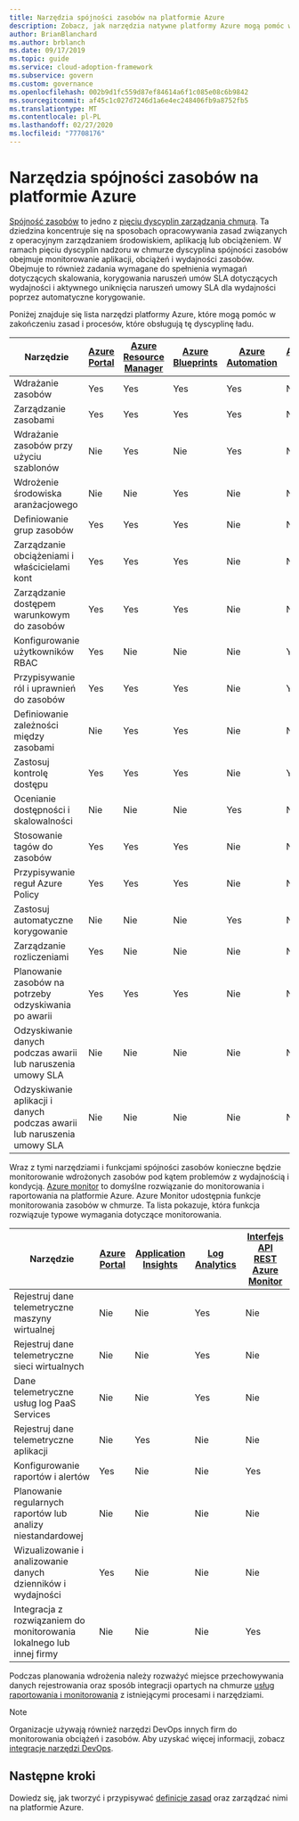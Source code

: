 ```yaml
---
title: Narzędzia spójności zasobów na platformie Azure
description: Zobacz, jak narzędzia natywne platformy Azure mogą pomóc w dojrzałych zasadach i procesach, które obsługują dyscyplinę ładu spójności zasobów.
author: BrianBlanchard
ms.author: brblanch
ms.date: 09/17/2019
ms.topic: guide
ms.service: cloud-adoption-framework
ms.subservice: govern
ms.custom: governance
ms.openlocfilehash: 002b9d1fc559d87ef84614a6f1c085e08c6b9842
ms.sourcegitcommit: af45c1c027d7246d1a6e4ec248406fb9a8752fb5
ms.translationtype: MT
ms.contentlocale: pl-PL
ms.lasthandoff: 02/27/2020
ms.locfileid: "77708176"
---
```

# <a name="resource-consistency-tools-in-azure"></a>Narzędzia spójności zasobów na platformie Azure

[Spójność zasobów](./index.md) to jedno z [pięciu dyscyplin zarządzania chmurą](../governance-disciplines.md). Ta dziedzina koncentruje się na sposobach opracowywania zasad związanych z operacyjnym zarządzaniem środowiskiem, aplikacją lub obciążeniem. W ramach pięciu dyscyplin nadzoru w chmurze dyscyplina spójności zasobów obejmuje monitorowanie aplikacji, obciążeń i wydajności zasobów. Obejmuje to również zadania wymagane do spełnienia wymagań dotyczących skalowania, korygowania naruszeń umów SLA dotyczących wydajności i aktywnego uniknięcia naruszeń umowy SLA dla wydajności poprzez automatyczne korygowanie.

Poniżej znajduje się lista narzędzi platformy Azure, które mogą pomóc w zakończeniu zasad i procesów, które obsługują tę dyscyplinę ładu.

| Narzędzie | [Azure Portal](https://azure.microsoft.com/features/azure-portal)  | [Azure Resource Manager](https://docs.microsoft.com/azure/azure-resource-manager/resource-group-overview)  | [Azure Blueprints](https://docs.microsoft.com/azure/governance/blueprints/overview) | [Azure Automation](https://docs.microsoft.com/azure/automation/automation-intro) | [Azure AD](https://docs.microsoft.com/azure/active-directory/fundamentals/active-directory-whatis) | [Azure Backup](https://docs.microsoft.com/azure/backup/backup-introduction-to-azure-backup) | [Azure Site Recovery](https://docs.microsoft.com/azure/site-recovery/site-recovery-overview) |
|---------|---------|---------|---------|---------|---------|---------|---------|
| Wdrażanie zasobów                             | Yes | Yes | Yes | Yes | Nie  | Nie | Nie |
| Zarządzanie zasobami                             | Yes | Yes | Yes | Yes | Nie  | Nie | Nie |
| Wdrażanie zasobów przy użyciu szablonów             | Nie  | Yes | Nie  | Yes | Nie  | Nie | Nie |
| Wdrożenie środowiska aranżacjowego          | Nie  | Nie  | Yes | Nie  | Nie  | Nie | Nie |
| Definiowanie grup zasobów                       | Yes | Yes | Yes | Nie  | Nie  | Nie | Nie |
| Zarządzanie obciążeniami i właścicielami kont           | Yes | Yes | Yes | Nie  | Nie  | Nie | Nie |
| Zarządzanie dostępem warunkowym do zasobów       | Yes | Yes | Yes | Nie  | Nie  | Nie | Nie |
| Konfigurowanie użytkowników RBAC                         | Yes | Nie  | Nie  | Nie  | Yes | Nie | Nie |
| Przypisywanie ról i uprawnień do zasobów | Yes | Yes | Yes | Nie  | Yes | Nie | Nie |
| Definiowanie zależności między zasobami        | Nie  | Yes | Yes | Nie  | Nie  | Nie | Nie |
| Zastosuj kontrolę dostępu                         | Yes | Yes | Yes | Nie  | Yes | Nie | Nie |
| Ocenianie dostępności i skalowalności          | Nie  | Nie  | Nie  | Yes | Nie  | Nie | Nie |
| Stosowanie tagów do zasobów                      | Yes | Yes | Yes | Nie  | Nie  | Nie | Nie |
| Przypisywanie reguł Azure Policy                    | Yes | Yes | Yes | Nie  | Nie  | Nie | Nie |
| Zastosuj automatyczne korygowanie                  | Nie  | Nie  | Nie  | Yes | Nie  | Nie | Nie |
| Zarządzanie rozliczeniami                               | Yes | Nie  | Nie  | Nie  | Nie  | Nie | Nie |
| Planowanie zasobów na potrzeby odzyskiwania po awarii         | Yes | Yes | Yes | Nie  | Nie  | Yes | Yes |
|Odzyskiwanie danych podczas awarii lub naruszenia umowy SLA     | Nie | Nie  | Nie  | Nie  | Nie  | Yes | Yes |
|Odzyskiwanie aplikacji i danych podczas awarii lub naruszenia umowy SLA     | Nie | Nie  | Nie  | Nie  | Nie  | Yes | Yes |

Wraz z tymi narzędziami i funkcjami spójności zasobów konieczne będzie monitorowanie wdrożonych zasobów pod kątem problemów z wydajnością i kondycją. [Azure monitor](https://docs.microsoft.com/azure/azure-monitor/overview) to domyślne rozwiązanie do monitorowania i raportowania na platformie Azure. Azure Monitor udostępnia funkcje monitorowania zasobów w chmurze. Ta lista pokazuje, która funkcja rozwiązuje typowe wymagania dotyczące monitorowania.

| Narzędzie | [Azure Portal](https://azure.microsoft.com/features/azure-portal) | [Application Insights](https://docs.microsoft.com/azure/application-insights/app-insights-overview) | [Log Analytics](https://docs.microsoft.com/azure/azure-monitor/log-query/log-query-overview) | [Interfejs API REST Azure Monitor](https://docs.microsoft.com/rest/api/monitor) |
|----------------------------------------------------|--------------|----------------------|---------------|------------------------|
| Rejestruj dane telemetryczne maszyny wirtualnej                 | Nie           | Nie                   | Yes           | Nie                     |
| Rejestruj dane telemetryczne sieci wirtualnych              | Nie           | Nie                   | Yes           | Nie                     |
| Dane telemetryczne usług log PaaS Services                   | Nie           | Nie                   | Yes           | Nie                     |
| Rejestruj dane telemetryczne aplikacji                     | Nie           | Yes                  | Nie            | Nie                     |
| Konfigurowanie raportów i alertów                       | Yes          | Nie                   | Nie            | Yes                    |
| Planowanie regularnych raportów lub analizy niestandardowej        | Nie           | Nie                   | Nie            | Nie                     |
| Wizualizowanie i analizowanie danych dzienników i wydajności     | Yes          | Nie                   | Nie            | Nie                     |
| Integracja z rozwiązaniem do monitorowania lokalnego lub innej firmy     | Nie           | Nie                   | Nie            | Yes                    |

Podczas planowania wdrożenia należy rozważyć miejsce przechowywania danych rejestrowania oraz sposób integracji opartych na chmurze [usług raportowania i monitorowania](../../decision-guides/logging-and-reporting/index.md) z istniejącymi procesami i narzędziami.

> [!NOTE]
> Organizacje używają również narzędzi DevOps innych firm do monitorowania obciążeń i zasobów. Aby uzyskać więcej informacji, zobacz [integracje narzędzi DevOps](https://azure.microsoft.com/products/devops-tool-integrations).

## <a name="next-steps"></a>Następne kroki

Dowiedz się, jak tworzyć i przypisywać [definicje zasad](https://docs.microsoft.com/azure/governance/policy) oraz zarządzać nimi na platformie Azure.
